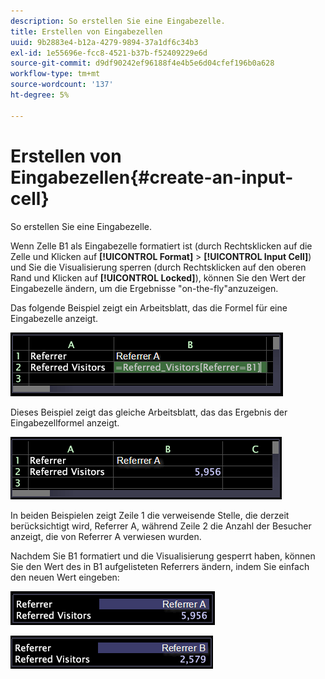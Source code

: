 ```yaml
---
description: So erstellen Sie eine Eingabezelle.
title: Erstellen von Eingabezellen
uuid: 9b2883e4-b12a-4279-9894-37a1df6c34b3
exl-id: 1e55696e-fcc8-4521-b37b-f52409229e6d
source-git-commit: d9df90242ef96188f4e4b5e6d04cfef196b0a628
workflow-type: tm+mt
source-wordcount: '137'
ht-degree: 5%

---
```


# Erstellen von Eingabezellen{#create-an-input-cell}

So erstellen Sie eine Eingabezelle.

Wenn Zelle B1 als Eingabezelle formatiert ist (durch Rechtsklicken auf die Zelle und Klicken auf **[!UICONTROL Format]** > **[!UICONTROL Input Cell]**) und Sie die Visualisierung sperren (durch Rechtsklicken auf den oberen Rand und Klicken auf **[!UICONTROL Locked]**), können Sie den Wert der Eingabezelle ändern, um die Ergebnisse &quot;on-the-fly&quot;anzuzeigen.

Das folgende Beispiel zeigt ein Arbeitsblatt, das die Formel für eine Eingabezelle anzeigt.

![](assets/vis_Worksheet_InputCell_formula.png)

Dieses Beispiel zeigt das gleiche Arbeitsblatt, das das Ergebnis der Eingabezellformel anzeigt.

![](assets/vis_Worksheet_InputCell.png)

In beiden Beispielen zeigt Zeile 1 die verweisende Stelle, die derzeit berücksichtigt wird, Referrer A, während Zeile 2 die Anzahl der Besucher anzeigt, die von Referrer A verwiesen wurden.

Nachdem Sie B1 formatiert und die Visualisierung gesperrt haben, können Sie den Wert des in B1 aufgelisteten Referrers ändern, indem Sie einfach den neuen Wert eingeben:

![](assets/vis_Worksheet_InputCell_locked.png)

![](assets/vis_Worksheet_InputCell_locked_changed.png)
